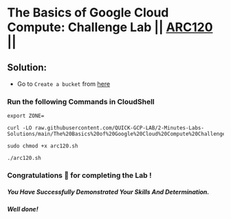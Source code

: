 # The Basics of Google Cloud Compute: Challenge Lab || [ARC120](https://www.cloudskillsboost.google/focuses/65384?parent=catalog) ||

## Solution:

* Go to `Create a bucket` from [here](https://console.cloud.google.com/storage/create-bucket?)

### Run the following Commands in CloudShell

```
export ZONE=
```
```
curl -LO raw.githubusercontent.com/QUICK-GCP-LAB/2-Minutes-Labs-Solutions/main/The%20Basics%20of%20Google%20Cloud%20Compute%20Challenge%20Lab/arc120.sh

sudo chmod +x arc120.sh

./arc120.sh
```

### Congratulations 🎉 for completing the Lab !

##### *You Have Successfully Demonstrated Your Skills And Determination.*

#### *Well done!*
